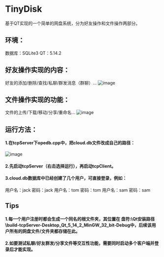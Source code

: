# TinyDisk
基于QT实现的一个简单的网盘系统，分为好友操作和文件操作两部分。

## 环境：
数据库：SQLite3
QT：5.14.2

## 好友操作实现的内容：
好友的添加/删除/查找/私聊/群发消息（群聊）...
![image](https://github.com/dl0520dl/TinyDisk/assets/143736335/a4301d8b-b7ee-4f7d-b99a-a8ab48c63d14)


## 文件操作实现的功能：
文件的上传/下载/移动/分享/重命名...
![image](https://github.com/dl0520dl/TinyDisk/assets/143736335/d9390287-f7c4-410d-af52-9c4993c88bf8)

## 运行方法：
#### 1.在tcpServer下opedb.cpp中，把cloud.db文件改成自己的路径：
![image](https://github.com/user-attachments/assets/3deb9bdb-261d-4346-a4a1-975f33fd6f30)
#### 2.先启动tcpServer（右击选择运行），再启动tcpClient。
#### 3.cloud.db数据库中已经创建了几个用户，可直接登录，例如：
用户名：jack 密码：jack
用户名：tom 密码：tom
用户名：sam 密码：sam

## Tips
#### 1.每一个用户注册时都会生成一个同名的根文件夹，其位置在 盘符:\Qt安装路径\build-tcpServer-Desktop_Qt_5_14_2_MinGW_32_bit-Debug中，后续该用户所有的网盘文件/文件夹都存储在此。
#### 2.如要测试私聊/好友群发/分享文件等交互性功能，需要同时启动多个客户端并登录后才能实现。
